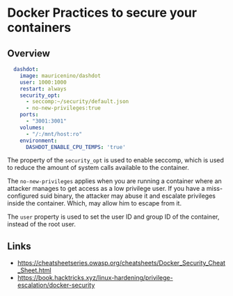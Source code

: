# Docker Practices to secure your containers

## Overview

```yml
  dashdot:
    image: mauricenino/dashdot
    user: 1000:1000
    restart: always
    security_opt:
      - seccomp:~/security/default.json
      - no-new-privileges:true
    ports:
      - "3001:3001"
    volumes:
      - "/:/mnt/host:ro"
    environment:
      DASHDOT_ENABLE_CPU_TEMPS: 'true'
```

The property of the `security_opt` is used to enable seccomp, which is used to reduce the amount of system calls available to the container.

The `no-new-privileges` applies when you are running a container where an attacker manages to get access as a low privilege user. If you have a miss-configured suid binary, the attacker may abuse it and escalate privileges inside the container. Which, may allow him to escape from it.

The `user` property is used to set the user ID and group ID of the container, instead of the root user.

## Links

- https://cheatsheetseries.owasp.org/cheatsheets/Docker_Security_Cheat_Sheet.html
- https://book.hacktricks.xyz/linux-hardening/privilege-escalation/docker-security